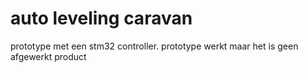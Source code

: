 # auto leveling caravan
prototype met een stm32 controller. prototype werkt maar het is geen afgewerkt product

